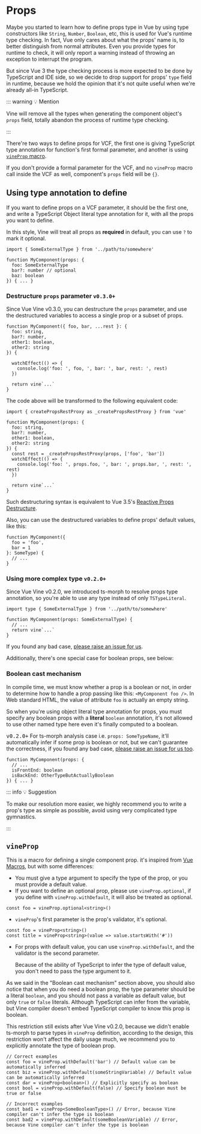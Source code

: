# Props

Maybe you started to learn how to define props type in Vue by using type constructors like `String`, `Number`, `Boolean`, etc, this is used for Vue's runtime type checking. In fact, Vue only cares about what the props' name is, to better distinguish from normal attributes. Even you provide types for runtime to check, it will only report a warning instead of throwing an exception to interrupt the program.

But since Vue 3 the type checking process is more expected to be done by TypeScript and IDE side, so we decide to drop support for props' `type` field in runtime, because we hold the opinion that it's not quite useful when we're already all-in TypeScript.

::: warning 💡 Mention

Vine will remove all the types when generating the component object's `props` field, totally abandon the process of runtime type checking.

:::

There're two ways to define props for VCF, the first one is giving TypeScript type annotation for function's first formal parameter, and another is using [`vineProp` macro](./macros.md#macros).

If you don't provide a formal parameter for the VCF, and no `vineProp` macro call inside the VCF as well, component's `props` field will be `{}`.

## Using type annotation to define

If you want to define props on a VCF parameter, it should be the first one, and write a TypeScript Object literal type annotation for it, with all the props you want to define.

In this style, Vine will treat all props as **required** in default, you can use `?` to mark it optional.

```vue-vine
import { SomeExternalType } from '../path/to/somewhere'

function MyComponent(props: {
  foo: SomeExternalType
  bar?: number // optional
  baz: boolean
}) { ... }
```

### Destructure `props` parameter <code version>v0.3.0+</code>

Since Vue Vine v0.3.0, you can destructure the `props` parameter, and use the destructured variables to access a single prop or a subset of props.

```vue-vine
function MyComponent({ foo, bar, ...rest }: {
  foo: string,
  bar?: number,
  other1: boolean,
  other2: string
}) {

  watchEffect(() => {
    console.log('foo: ', foo, ', bar: ', bar, rest: ', rest)
  })

  return vine`...`
}
```

The code above will be transformed to the following equivalent code:

```vue-vine
import { createPropsRestProxy as _createPropsRestProxy } from 'vue'

function MyComponent(props: {
  foo: string,
  bar?: number,
  other1: boolean,
  other2: string
}) {
  const rest = _createPropsRestProxy(props, ['foo', 'bar'])
  watchEffect(() => {
    console.log('foo: ', props.foo, ', bar: ', props.bar, ', rest: ', rest)
  })

  return vine`...`
}
```

Such destructuring syntax is equivalent to Vue 3.5's [Reactive Props Destructure](https://vuejs.org/api/sfc-script-setup.html#reactive-props-destructure).

Also, you can use the destructured variables to define props' default values, like this:

```vue-vine
function MyComponent({
  foo = 'foo',
  bar = 1
}: SomeType) {
  // ...
}
```

### Using more complex type <code version>v0.2.0+</code>

Since Vue Vine v0.2.0, we introduced ts-morph to resolve props type annotation, so you're able to use any type instead of only `TSTypeLiteral`.

```vue-vine
import type { SomeExternalType } from '../path/to/somewhere'

function MyComponent(props: SomeExternalType) {
  // ...
  return vine`...`
}
```

If you found any bad case, [please raise an issue for us](https://github.com/vue-vine/vue-vine/issues/new).

Additionally, there's one special case for boolean props, see below:

### Boolean cast mechanism

In compile time, we must know whether a prop is a boolean or not, in order to determine how to handle a prop passing like this: `<MyComponent foo />`. In Web standard HTML, the value of attribute `foo` is actually an empty string.

So when you're using object literal type annotation for props, you must specify any boolean props with a **literal** `boolean` annotation, it's not allowed to use other named type here even it's finally computed to a boolean.

<code version-tip style="font-size: 14px">v0.2.0+</code> For ts-morph analysis case i.e. `props: SomeTypeName`, it'll automatically infer if some prop is boolean or not, but we can't guarantee the correctness, if you found any bad case, [please raise an issue for us too](https://github.com/vue-vine/vue-vine/issues/new).

```vue-vine
function MyComponent(props: {
  // ...
  isFrontEnd: boolean
  isBackEnd: OtherTypeButActuallyBoolean
}) { ... }
```

::: info 💡 Suggestion

To make our resolution more easier, we highly recommend you to write a prop's type as simple as possible, avoid using very complicated type gymnastics.

:::

## `vineProp`

This is a macro for defining a single component prop. it's inspired from [Vue Macros](https://vue-macros.sxzz.moe/macros/define-prop.html), but with some differences:

- You must give a type argument to specify the type of the prop, or you must provide a default value.
- If you want to define an optional prop, please use `vineProp.optional`, if you define with `vineProp.withDefault`, it will also be treated as optional.

```vue-vine
const foo = vineProp.optional<string>()
```

- `vineProp`'s first parameter is the prop's validator, it's optional.

```vue-vine
const foo = vineProp<string>()
const title = vineProp<string>(value => value.startsWith('#'))
```

- For props with default value, you can use `vineProp.withDefault`, and the validator is the second parameter.

  Because of the ability of TypeScript to infer the type of default value, you don't need to pass the type argument to it.

As we said in the "Boolean cast mechanism" section above, you should also notice that when you do need a boolean prop, the type parameter should be a literal `boolean`, and you should not pass a variable as default value, but only `true` or `false` literals. Although TypeScript can infer from the variable, but Vine compiler doesn't embed TypeScript compiler to know this prop is boolean.

This restriction still exists after Vue Vine v0.2.0, because we didn't enable ts-morph to parse types in `vineProp` definition, according to the design, this restriction won't affect the daily usage much, we recommend you to explicitly annotate the type of boolean prop.

```vue-vine
// Correct examples
const foo = vineProp.withDefault('bar') // Default value can be automatically inferred
const biz = vineProp.withDefault(someStringVariable) // Default value can be automatically inferred
const dar = vineProp<boolean>() // Explicitly specify as boolean
const bool = vineProp.withDefault(false) // Specify boolean must be true or false

// Incorrect examples
const bad1 = vineProp<SomeBooleanType>() // Error, because Vine compiler can't infer the type is boolean
const bad2 = vineProp.withDefault(someBooleanVariable) // Error, because Vine compiler can't infer the type is boolean
```
